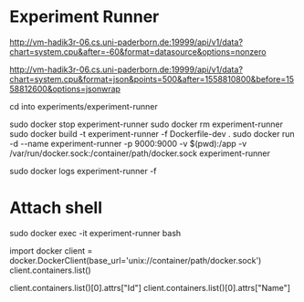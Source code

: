 # Experiment Runner


http://vm-hadik3r-06.cs.uni-paderborn.de:19999/api/v1/data?chart=system.cpu&after=-60&format=datasource&options=nonzero

http://vm-hadik3r-06.cs.uni-paderborn.de:19999/api/v1/data?chart=system.cpu&format=json&points=500&after=1558810800&before=1558812600&options=jsonwrap


cd into experiments/experiment-runner

sudo docker stop experiment-runner
sudo docker rm experiment-runner
sudo docker build -t experiment-runner -f Dockerfile-dev .
sudo docker run -d --name experiment-runner -p 9000:9000 -v $(pwd):/app -v /var/run/docker.sock:/container/path/docker.sock experiment-runner

sudo docker logs experiment-runner -f

# Attach shell
sudo docker exec -it experiment-runner bash

import docker
client = docker.DockerClient(base_url='unix://container/path/docker.sock')
client.containers.list()

client.containers.list()[0].attrs["Id"]
client.containers.list()[0].attrs["Name"]